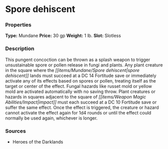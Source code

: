 ﻿---
Title: "Spore dehiscent"
Type: "Mundane"
Price: "30 gp"
Weight: "1 lb."
Slot: "Slotless"
Description: |
  "This pungent concoction can be thrown as a splash weapon to trigger unsustainable spore or pollen release in fungi and plants. Any plant creature in the square where the spore dehiscent lands must succeed at a DC 14 Fortitude save or immediately activate any of its effects based on spores or pollen, treating itself as the target or center of the effect. Fungal hazards like russet mold or yellow mold are activated automatically with no saving throw. Plant creatures or hazards in squares adjacent to the square of impact must each succeed at a DC 10 Fortitude save or suffer the same effect. Once the effect is triggered, the creature or hazard cannot activate the effect again for 1d4 rounds or until the effect could normally be used again, whichever is longer."
Sources: "['Heroes of the Darklands']"
---

# Spore dehiscent

### Properties

**Type:** Mundane **Price:** 30 gp **Weight:** 1 lb. **Slot:** Slotless

### Description

This pungent concoction can be thrown as a splash weapon to trigger unsustainable spore or pollen release in fungi and plants. Any plant creature in the square where the _[[items/Mundane/Spore dehiscent|spore dehiscent]]_ lands must succeed at a DC 14 Fortitude save or immediately activate any of its effects based on spores or pollen, treating itself as the target or center of the effect. Fungal hazards like russet mold or yellow mold are activated automatically with no saving throw. Plant creatures or hazards in squares adjacent to the square of _[[items/Weapon Magic Abilities/Impact|impact]]_ must each succeed at a DC 10 Fortitude save or suffer the same effect. Once the effect is triggered, the creature or hazard cannot activate the effect again for 1d4 rounds or until the effect could normally be used again, whichever is longer.

### Sources

* Heroes of the Darklands